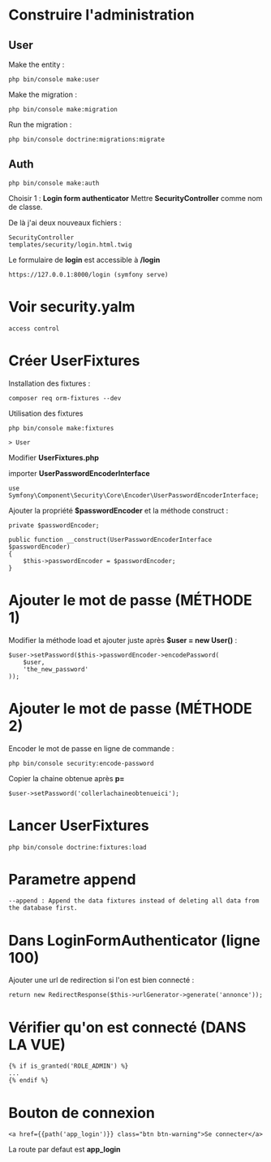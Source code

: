 # Construire l'administration

## User

Make the entity :

    php bin/console make:user

Make the migration :

    php bin/console make:migration

Run the migration :

    php bin/console doctrine:migrations:migrate

## Auth

    php bin/console make:auth

Choisir 1 : **Login form authenticator**
Mettre **SecurityController** comme nom de classe.

De là j'ai deux nouveaux fichiers :

    SecurityController
    templates/security/login.html.twig

Le formulaire de **login** est accessible à **/login**

    https://127.0.0.1:8000/login (symfony serve)

# Voir security.yalm

    access control

# Créer UserFixtures

Installation des fixtures :

    composer req orm-fixtures --dev

Utilisation des fixtures

    php bin/console make:fixtures

    > User

Modifier **UserFixtures.php**

importer **UserPasswordEncoderInterface**

    use Symfony\Component\Security\Core\Encoder\UserPasswordEncoderInterface;

Ajouter la propriété **\$passwordEncoder** et la méthode construct :

    private $passwordEncoder;

    public function __construct(UserPasswordEncoderInterface $passwordEncoder)
    {
        $this->passwordEncoder = $passwordEncoder;
    }

# Ajouter le mot de passe (MÉTHODE 1)

Modifier la méthode load et ajouter juste après **\$user = new User()** :

    $user->setPassword($this->passwordEncoder->encodePassword(
        $user,
        'the_new_password'
    ));

# Ajouter le mot de passe (MÉTHODE 2)

Encoder le mot de passe en ligne de commande :

    php bin/console security:encode-password

Copier la chaine obtenue après **p=**

    $user->setPassword('collerlachaineobtenueici');

# Lancer UserFixtures

    php bin/console doctrine:fixtures:load

# Parametre append

    --append : Append the data fixtures instead of deleting all data from the database first.

# Dans LoginFormAuthenticator (ligne 100)

Ajouter une url de redirection si l'on est bien connecté :

    return new RedirectResponse($this->urlGenerator->generate('annonce'));

# Vérifier qu'on est connecté (DANS LA VUE)

    {% if is_granted('ROLE_ADMIN') %}
    ...
    {% endif %}

# Bouton de connexion

    <a href={{path('app_login')}} class="btn btn-warning">Se connecter</a>

La route par defaut est **app_login**
